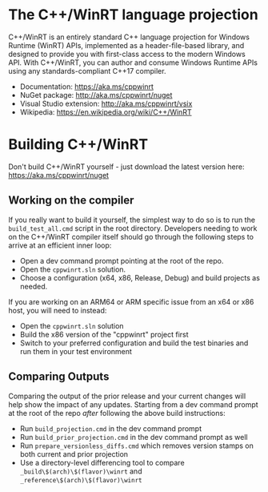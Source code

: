 # The C++/WinRT language projection

C++/WinRT is an entirely standard C++ language projection for Windows Runtime (WinRT) APIs, implemented as a header-file-based library, and designed to provide you with first-class access to the modern Windows API. With C++/WinRT, you can author and consume Windows Runtime APIs using any standards-compliant C++17 compiler.

* Documentation: https://aka.ms/cppwinrt
* NuGet package: http://aka.ms/cppwinrt/nuget
* Visual Studio extension: http://aka.ms/cppwinrt/vsix
* Wikipedia: https://en.wikipedia.org/wiki/C++/WinRT

# Building C++/WinRT

Don't build C++/WinRT yourself - just download the latest version here: https://aka.ms/cppwinrt/nuget

## Working on the compiler

If you really want to build it yourself, the simplest way to do so is to run the `build_test_all.cmd` script in the root directory. Developers needing to work on the C++/WinRT compiler itself should go through the following steps to arrive at an efficient inner loop:

* Open a dev command prompt pointing at the root of the repo.
* Open the `cppwinrt.sln` solution.
* Choose a configuration (x64, x86, Release, Debug) and build projects as needed.

If you are working on an ARM64 or ARM specific issue from an x64 or x86 host, you will need to instead:

* Open the `cppwinrt.sln` solution
* Build the x86 version of the "cppwinrt" project first
* Switch to your preferred configuration and build the test binaries and run them in your test environment

## Comparing Outputs

Comparing the output of the prior release and your current changes will help show the impact of any updates. Starting from
a dev command prompt at the root of the repo _after_ following the above build instructions:

* Run `build_projection.cmd` in the dev command prompt
* Run `build_prior_projection.cmd` in the dev command prompt as well
* Run `prepare_versionless_diffs.cmd` which removes version stamps on both current and prior projection
* Use a directory-level differencing tool to compare `_build\$(arch)\$(flavor)\winrt` and `_reference\$(arch)\$(flavor)\winrt`

